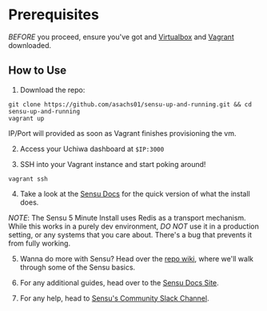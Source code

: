 # Prerequisites

*BEFORE* you proceed, ensure you've got and [Virtualbox][1] and [Vagrant][2] downloaded.

## How to Use

1. Download the repo:

```shell
git clone https://github.com/asachs01/sensu-up-and-running.git && cd sensu-up-and-running
vagrant up
```

IP/Port will provided as soon as Vagrant finishes provisioning the vm.

2. Access your Uchiwa dashboard at `$IP:3000`

3. SSH into your Vagrant instance and start poking around!

```shell
vagrant ssh
```

4. Take a look at the [Sensu Docs][3] for the quick version of what the install does.

_NOTE_: The Sensu 5 Minute Install uses Redis as a transport mechanism. While this works in a purely dev environment, _*DO NOT*_ use it in a production setting, or any systems that you care about. There's a bug that prevents it from fully working.

5. Wanna do more with Sensu? Head over the [repo wiki][4], where we'll walk through some of the Sensu basics.

6. For any additional guides, head over to the [Sensu Docs Site][5].

7. For any help, head to [Sensu's Community Slack Channel][6].

<!-- LINKS -->
[1]: https://www.virtualbox.org/wiki/Downloads
[2]: https://www.vagrantup.com/downloads.html
[3]: https://docs.sensu.io/sensu-core/latest/quick-start/five-minute-install/
[4]: https://github.com/asachs01/sensu-up-and-running/wiki
[5]: https://docs.sensu.io/sensu-core/latest/
[6]: https://slack.sensu.io
